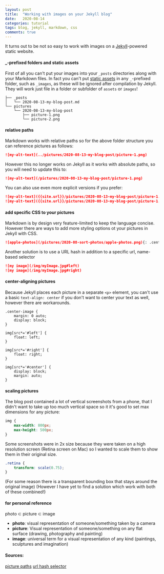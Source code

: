 ```yaml
---
layout: post
title:  "Working with images on your Jekyll blog"
date:   2020-08-14
categories: tutorial
tags: blog, jekyll, markdown, css
comments: true
---
```


It turns out to be not so easy to work with images on a [Jekyll](https://jekyllrb.com)-powered static website.

#### _-prefixed folders and static assets

First of all you can't put your images into your `_posts` directories along with your Markdown files.
In fact you can't put [static assets](https://jekyllrb.com/docs/static-files/) in any `_`-prefixed folder, such as `_images`, as these will be ignored after compilation by Jekyll.
They will work just file in a folder or subfolder of `assets` or `images`!

```
├── _posts
│   └── 2020-08-13-my-blog-post.md
└── pictures
    └── 2020-08-13-my-blog-post
        ├── picture-1.png
        └── picture-2.png
```

#### relative paths

Markdown works with relative paths so for the above folder structure you can reference pictures as follows:

```markdown
![my-alt-text](../pictures/2020-08-13-my-blog-post/picture-1.png)
```

However this no longer works on Jekyll as it works with absolute paths, so you will need to update this to:

```markdown
![my-alt-text](/pictures/2020-08-13-my-blog-post/picture-1.png)
```

You can also use even more explicit versions if you prefer:

```markdown
![my-alt-text]({{site.url}}/pictures/2020-08-13-my-blog-post/picture-1.png)
![my-alt-text]({{site.url}}/pictures/2020-08-13-my-blog-post/picture-1.png)
```

#### add specific CSS to your pictures

Markdown is by design very feature-limited to keep the language concise.
However there are ways to add more styling options ot your pictures in Jekyll with CSS.

```markdown
![apple-photos](/pictures/2020-08-sort-photos/apple-photos.png){: .center-image}
```

Another solution is to use a URL hash in addition to a specific url, name-based selector

```markdown
![my image](/img/myImage.jpg#left)
![my image](/img/myImage.jpg#right)
``` 

#### center-aligning pictures

Because Jekyll places each picture in a separate `<p>` element, you can't use a basic `text-align: center` if you don't want to center your text as well, however there are workarounds.

```
.center-image {
    margin: 0 auto;
    display: block;
}

img[src*='#left'] {
    float: left;
}

img[src*='#right'] {
    float: right;
}

img[src*='#center'] {
    display: block;
    margin: auto;
}
```

#### scaling pictures

The blog post contained a lot of vertical screenshots from a phone, that I didn't want to take up too much vertical space so it it's good to set max dimensions for any picture:

```css
img {
    max-width: 800px;
    max-height: 500px;
}
```

Some screenshots were in 2x size because they were taken on a high resolution screen (Retina screen on Mac) so I wanted to scale them to show them in their original size.

```css
.retina {
    transform: scale(0.75);
}
```

(For some reason there is a transparent bounding box that stays around the original image)
(However I have yet to find a solution which work with both of these combined!)
 

#### for personal reference

photo ⊂ picture ⊂ image

- **photo**: visual representation of someone/something taken by a camera
- **picture**: Visual representation of someone/something on any flat surface (drawing, photography and painting)
- **image**: universal term for a visual representation of any kind (paintings, sculptures and imagination)

#### Sources:

[picture paths](https://travis.media/how-to-add-images-in-jekyll-posts-with-relative-links/)
[url hash selector](https://stackoverflow.com/questions/255170/markdown-and-image-alignment/16278366#16278366)
